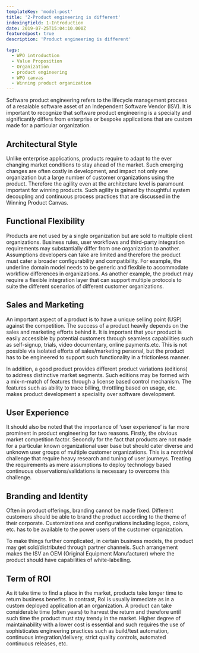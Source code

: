 ```yaml
---
templateKey: 'model-post'
title: '2-Product engineering is different'
indexingField: 1-Introduction
date: 2019-07-25T15:04:10.000Z
featuredpost: true
description: 'Product engineering is different'

tags:
  - WPO introduction
  - Value Proposition
  - Organization
  - product engineering
  - WPO canvas
  - Winning product organization
---
```


Software product engineering refers to the lifecycle management process of a resalable software asset of an Independent Software Vendor (ISV). It is important to recognize that software product engineering is a specialty and significantly differs from enterprise or bespoke applications that are custom made for a particular organization.



## Architectural Style

Unlike enterprise applications, products require to adapt to the ever changing market conditions to stay ahead of the market. Such emerging changes are often costly in development, and impact not only one organization but a large number of customer organizations using the product. Therefore the agility even at the architecture level is paramount important for winning products. Such agility is gained by thoughtful system decoupling and continuous process practices that are discussed in the Winning Product Canvas.



## Functional Flexibility

Products are not used by a single organization but are sold to multiple client organizations. Business rules, user workflows and third-party integration requirements may substantially differ from one organization to another. Assumptions developers can take are limited and therefore the product must cater a broader configurability and compatibility. For example, the underline domain model needs to be generic and flexible to accommodate workflow differences in organizations. As another example, the product may require a flexible integration layer that can support multiple protocols to suite the different scenarios of different customer organizations.



## Sales and Marketing

An important aspect of a product is to have a unique selling point (USP) against the competition. The success of a product heavily depends on the sales and marketing efforts behind it. It is important that your product is easily accessible by potential customers through seamless capabilities such as self-signup, trials, video documentary, online payments.etc. This is not possible via isolated efforts of sales/marketing personal, but the product has to be engineered to support such functionality in a frictionless manner.



In addition, a good product provides different product variations (editions) to address distinctive market segments. Such editions may be formed with a mix-n-match of features through a license based control mechanism. The features such as ability to trace billing, throttling based on usage, etc. makes product development a speciality over software development.



## User Experience

It should also be noted that the importance of ‘user experience’ is far more prominent in product engineering for two reasons. Firstly, the obvious market competition factor. Secondly for the fact that products are not made for a particular known organizational user base but should cater diverse and unknown user groups of multiple customer organizations. This is a nontrivial challenge that require heavy research and tuning of user journeys. Treating the requirements as mere assumptions to deploy technology based continuous observations/validations is necessary to overcome this challenge.



## Branding and Identity

Often in product offerings, branding cannot be made fixed. Different customers should be able to brand the product according to the theme of their corporate. Customizations and configurations including logos, colors, etc. has to be available to the power users of the customer organization.

To make things further complicated, in certain business models, the product may get sold/distributed through partner channels. Such arrangement makes the ISV an OEM (Original Equipment Manufacturer) where the product should have capabilities of white-labelling.



## Term of ROI

As it take time to find a place in the market, products take longer time to return business benefits. In contrast, RoI is usually immediate as in a custom deployed application at an organization. A product can take considerable time (often years) to harvest the return and therefore until such time the product must stay trendy in the market. Higher degree of maintainability with a lower cost is essential and such requires the use of sophisticates engineering practices such as build/test automation, continuous integration/delivery, strict quality controls, automated continuous releases, etc.